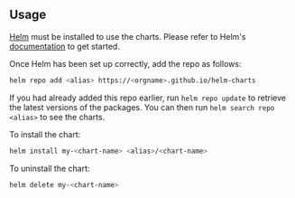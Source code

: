 ## Usage

[Helm](https://helm.sh) must be installed to use the charts.  Please refer to
Helm's [documentation](https://helm.sh/docs) to get started.

Once Helm has been set up correctly, add the repo as follows:

``` bash
helm repo add <alias> https://<orgname>.github.io/helm-charts
```

If you had already added this repo earlier, run `helm repo update` to retrieve
the latest versions of the packages.  You can then run `helm search repo
<alias>` to see the charts.

To install the <chart-name> chart:

``` bash
helm install my-<chart-name> <alias>/<chart-name>
```

To uninstall the chart:

``` bash
helm delete my-<chart-name>
```

